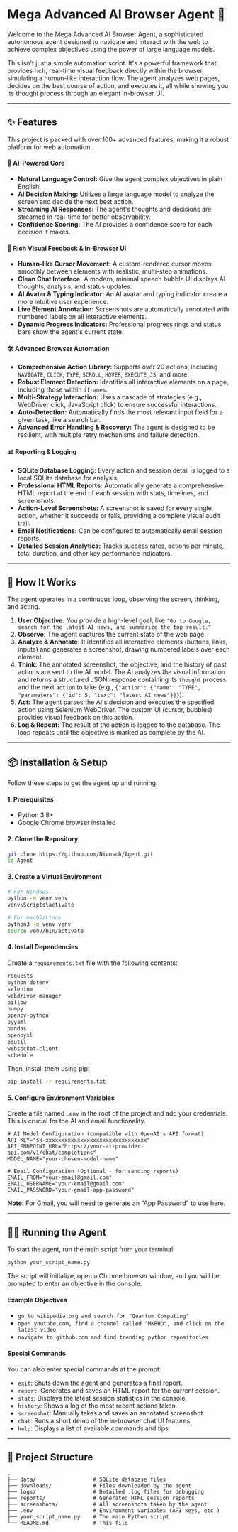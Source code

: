 # Mega Advanced AI Browser Agent 🤖

Welcome to the Mega Advanced AI Browser Agent, a sophisticated autonomous agent designed to navigate and interact with the web to achieve complex objectives using the power of large language models.

This isn't just a simple automation script. It's a powerful framework that provides rich, real-time visual feedback directly within the browser, simulating a human-like interaction flow. The agent analyzes web pages, decides on the best course of action, and executes it, all while showing you its thought process through an elegant in-browser UI.


---

## ✨ Features

This project is packed with over 100+ advanced features, making it a robust platform for web automation.

#### 🧠 **AI-Powered Core**
*   **Natural Language Control:** Give the agent complex objectives in plain English.
*   **AI Decision Making:** Utilizes a large language model to analyze the screen and decide the next best action.
*   **Streaming AI Responses:** The agent's thoughts and decisions are streamed in real-time for better observability.
*   **Confidence Scoring:** The AI provides a confidence score for each decision it makes.

#### 🎨 **Rich Visual Feedback & In-Browser UI**
*   **Human-like Cursor Movement:** A custom-rendered cursor moves smoothly between elements with realistic, multi-step animations.
*   **Clean Chat Interface:** A modern, minimal speech bubble UI displays AI thoughts, analysis, and status updates.
*   **AI Avatar & Typing Indicator:** An AI avatar and typing indicator create a more intuitive user experience.
*   **Live Element Annotation:** Screenshots are automatically annotated with numbered labels on all interactive elements.
*   **Dynamic Progress Indicators:** Professional progress rings and status bars show the agent's current state.

#### 🛠️ **Advanced Browser Automation**
*   **Comprehensive Action Library:** Supports over 20 actions, including `NAVIGATE`, `CLICK`, `TYPE`, `SCROLL`, `HOVER`, `EXECUTE_JS`, and more.
*   **Robust Element Detection:** Identifies all interactive elements on a page, including those within `iframes`.
*   **Multi-Strategy Interaction:** Uses a cascade of strategies (e.g., WebDriver click, JavaScript click) to ensure successful interactions.
*   **Auto-Detection:** Automatically finds the most relevant input field for a given task, like a search bar.
*   **Advanced Error Handling & Recovery:** The agent is designed to be resilient, with multiple retry mechanisms and failure detection.

#### 📊 **Reporting & Logging**
*   **SQLite Database Logging:** Every action and session detail is logged to a local SQLite database for analysis.
*   **Professional HTML Reports:** Automatically generate a comprehensive HTML report at the end of each session with stats, timelines, and screenshots.
*   **Action-Level Screenshots:** A screenshot is saved for every single action, whether it succeeds or fails, providing a complete visual audit trail.
*   **Email Notifications:** Can be configured to automatically email session reports.
*   **Detailed Session Analytics:** Tracks success rates, actions per minute, total duration, and other key performance indicators.

---

## 🚀 How It Works

The agent operates in a continuous loop, observing the screen, thinking, and acting.

1.  **User Objective:** You provide a high-level goal, like `"Go to Google, search for the latest AI news, and summarize the top result."`
2.  **Observe:** The agent captures the current state of the web page.
3.  **Analyze & Annotate:** It identifies all interactive elements (buttons, links, inputs) and generates a screenshot, drawing numbered labels over each element.
4.  **Think:** The annotated screenshot, the objective, and the history of past actions are sent to the AI model. The AI analyzes the visual information and returns a structured JSON response containing its `thought` process and the next `action` to take (e.g., `{"action": {"name": "TYPE", "parameters": {"id": 5, "text": "latest AI news"}}}`).
5.  **Act:** The agent parses the AI's decision and executes the specified action using Selenium WebDriver. The custom UI (cursor, bubbles) provides visual feedback on this action.
6.  **Log & Repeat:** The result of the action is logged to the database. The loop repeats until the objective is marked as complete by the AI.

---

## 📦 Installation & Setup

Follow these steps to get the agent up and running.

#### **1. Prerequisites**
*   Python 3.8+
*   Google Chrome browser installed

#### **2. Clone the Repository**
```bash
git clone https://github.com/Niansuh/Agent.git
cd Agent
```

#### **3. Create a Virtual Environment**
```bash
# For Windows
python -m venv venv
venv\Scripts\activate

# For macOS/Linux
python3 -m venv venv
source venv/bin/activate
```

#### **4. Install Dependencies**
Create a `requirements.txt` file with the following contents:

```txt
requests
python-dotenv
selenium
webdriver-manager
pillow
numpy
opencv-python
pyyaml
pandas
openpyxl
psutil
websocket-client
schedule
```

Then, install them using pip:
```bash
pip install -r requirements.txt
```

#### **5. Configure Environment Variables**
Create a file named `.env` in the root of the project and add your credentials. This is crucial for the AI and email functionality.

```env
# AI Model Configuration (compatible with OpenAI's API format)
API_KEY="sk-xxxxxxxxxxxxxxxxxxxxxxxxxxxxxxxx"
API_ENDPOINT_URL="https://your-ai-provider-api.com/v1/chat/completions"
MODEL_NAME="your-chosen-model-name"

# Email Configuration (Optional - for sending reports)
EMAIL_FROM="your-email@gmail.com"
EMAIL_USERNAME="your-email@gmail.com"
EMAIL_PASSWORD="your-gmail-app-password"
```
**Note:** For Gmail, you will need to generate an "App Password" to use here.

---

## 🏃‍♀️ Running the Agent

To start the agent, run the main script from your terminal:

```bash
python your_script_name.py
```

The script will initialize, open a Chrome browser window, and you will be prompted to enter an objective in the console.

#### **Example Objectives**
*   `go to wikipedia.org and search for "Quantum Computing"`
*   `open youtube.com, find a channel called "MKBHD", and click on the latest video`
*   `navigate to github.com and find trending python repositories`

#### **Special Commands**
You can also enter special commands at the prompt:
*   `exit`: Shuts down the agent and generates a final report.
*   `report`: Generates and saves an HTML report for the current session.
*   `stats`: Displays the latest session statistics in the console.
*   `history`: Shows a log of the most recent actions taken.
*   `screenshot`: Manually takes and saves an annotated screenshot.
*   `chat`: Runs a short demo of the in-browser chat UI features.
*   `help`: Displays a list of available commands and tips.

---

## 📁 Project Structure

```
.
├── data/                  # SQLite database files
├── downloads/             # Files downloaded by the agent
├── logs/                  # Detailed .log files for debugging
├── reports/               # Generated HTML session reports
├── screenshots/           # All screenshots taken by the agent
├── .env                   # Environment variables (API keys, etc.)
├── your_script_name.py    # The main Python script
└── README.md              # This file
```
